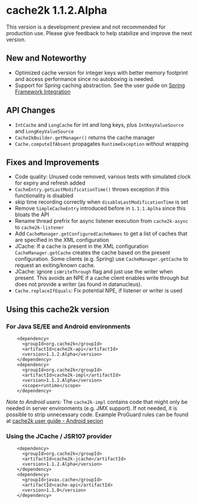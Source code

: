 # cache2k 1.1.2.Alpha

This version is a development preview and not recommended for production use. Please give feedback to help
stabilize and improve the next version.

## New and Noteworthy

- Optimized cache version for integer keys with better memory footprint and access performance since no autoboxing
  is needed.
- Support for Spring caching abstraction. See the user guide on [Spring Framework Integration](docs/latest/user-guide.html#spring)

## API Changes

- `IntCache` and `LongCache` for int and long keys, plus `IntKeyValueSource` and `LongKeyValueSource`
- `Cache2kBuilder.getManager()` returns the cache manager
- `Cache.computeIfAbsent` propagates `RuntimeException` without wrapping

## Fixes and Improvements

- Code quality: Unused code removed, various tests with simulated clock for expiry and refresh added
- `CacheEntry.getLastModificationTime()` throws exception if this functionality is disabled
- skip time recording correctly when `disableLastModificationTime` is set
- Remove `SimpleCacheEntry` introduced before in `1.1.1.Aplha` since this bloats the API
- Rename thread prefrix for async listener execution from `cache2k-async` to `cache2k-listener`
- Add `CacheManager.getConfiguredCacheNames` to get a list of caches that are specified in the XML configuration
- JCache: If a cache is present in the XML configuration `CacheManager.getCache` creates the cache based on the present configuration.
  Some clients (e.g. Spring) use `CacheManager.getCache` to request an exiting/known cache.
- JCache: ignore `isWriteThrough` flag and just use the writer when present. This avoids an NPE if a cache client enables 
  write through but does not provide a writer (as found in datanucleus).  
- `Cache.replaceIfEquals`: Fix potential NPE, if listener or writer is used  

## Using this cache2k version

### For Java SE/EE and Android environments

````
    <dependency>
      <groupId>org.cache2k</groupId>
      <artifactId>cache2k-api</artifactId>
      <version>1.1.2.Alpha</version>
    </dependency>
    <dependency>
      <groupId>org.cache2k</groupId>
      <artifactId>cache2k-impl</artifactId>
      <version>1.1.2.Alpha</version>
      <scope>runtime</scope>
    </dependency>
````

_Note to Android users:_ The `cache2k-impl` contains code that might only be needed in server environments (e.g. JMX support).
If not needed, it is possible to strip unnecessary code. Example ProGuard rules can be found at [cache2k user guide - Android secion](https://cache2k.org/docs/latest/user-guide.html#android)

### Using the JCache / JSR107 provider

````
    <dependency>
      <groupId>org.cache2k</groupId>
      <artifactId>cache2k-jcache</artifactId>
      <version>1.1.2.Alpha</version>
    </dependency>
    <dependency>
      <groupId>javax.cache</groupId>
      <artifactId>cache-api</artifactId>
      <version>1.1.0</version>
    </dependency>
````

